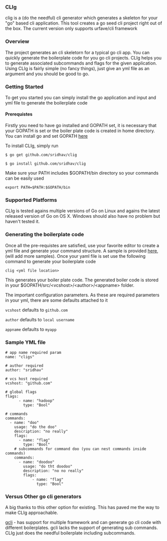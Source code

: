 ### CLIg 

clig is a (do the needful) cli generator which generates a skeleton for your "go" based cli application. This tool creates a go seed cli project right out of the box. The current version only supports urfave/cli framework


### Overview

The project generates an cli skeletorn for a typical go cli app. You can quickly generate the boilerplate code for you go cli projects. CLIg helps you to generate associated subcommands and flags for the given application. Using CLIg is fairly simple (no fancy things), just give an yml file as an argument and you should be good to go.


### Getting Started

To get you started you can simply install the go application and input and yml file to generate the boilerplate code

#### Prerequistes

Firstly you need to have go installed and GOPATH set, it is necessary that your GOPATH is set or the boiler plate code is created in home directory. You can install go and set GOPATH [here](https://golang.org/doc/install#install)

To install CLIg, simply run

    $ go get github.com/sridhav/clig

    $ go install github.com/sridhav/clig

Make sure your PATH includes $GOPATH/bin directory so your commands can be easily used

    export PATH=$PATH:$GOPATH/bin


### Supported Platforms

CLIg is tested agains multiple versions of Go on Linux and agains the latest released version of Go on OS X. Windows should also have no problem but haven't tested it.


### Generating the boilerplate code

Once all the pre-requistes are satisfied, use your favorite editor to create a yml file and generate your command structure. A sample is provided [here](https://github.com/sridhav/clig/blob/master/clig.yml.dist), (will add more samples). Once your yaml file is set use the following command to generate your boilerplate code

    clig <yml file location>

This generates your boiler plate code. The generated boiler code is stored in your $GOPATH/src/\<vcshost\>/\<author\>/\<appname\> folder.

The important configuration parameters. As these are required parameters in your yml, there are some defaults attached to it

`vcshost`   defaults to `github.com`

`author`    defaults to `local username` 

`appname`   defaults to `myapp`


### Sample YML file

```
# app name required param
name: "cligs"

# author required
author: "sridhav"

# vcs host required
vcshost: "github.com"

# global flags
flags:
      - name: "hadoop"
        type: "Bool"

# commands
commands:
  - name: "doo"
    usage: "do the doo"
    description: "no really"
    flags:
      - name: "flag"
        type: "Bool"
    # subcommands for command doo (you can nest commands inside commands)
    commands:
      - name: "doodoo"
        usage: "do tht doodoo"
        description: "no no really"
        flags:
            - name: "flag"
              type: "Bool"
```


### Versus Other go cli generators

A big thanks to this other option for existing. This has paved me the way to make CLIg approachable.

[gcli](https://github.com/tcnksm/gcli) - has support for multiple framework and can generate go cli code with different boilerplates. gcli lacks the support of generating sub commands. CLIg just does the needful boilerplate including subcommands.
